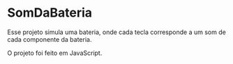 # SomDaBateria
Esse projeto simula uma bateria, onde cada tecla corresponde a um som de cada componente da bateria.

O projeto foi feito em JavaScript.

